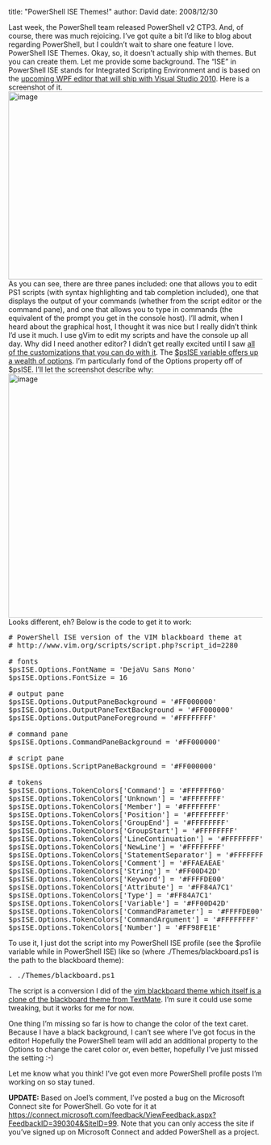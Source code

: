 
title: "PowerShell ISE Themes!"
author: David
date: 2008/12/30

Last week, the PowerShell team released PowerShell v2 CTP3. And, of course, there was much rejoicing. I’ve got quite a bit I’d like to blog about regarding PowerShell, but I couldn’t wait to share one feature I love. 
PowerShell ISE Themes. 
Okay, so, it doesn’t actually ship with themes. But you can create them. Let me provide some background. The “ISE” in PowerShell ISE stands for Integrated Scripting Environment and is based on the [upcoming WPF editor that will ship with Visual Studio 2010](http://blogs.msdn.com/powershell/archive/2008/10/31/powershell-ise-and-visual-studio.aspx). Here is a screenshot of it. 
[<img style="border-right-width: 0px; display: inline; border-top-width: 0px; border-bottom-width: 0px; border-left-width: 0px" title="image" border="0" alt="image" src="http://www.mohundro.com/blog/content/binary/WindowsLiveWriter/PowerShellISEThemes_8295/image_thumb_1.png" width="644" height="373">](http://www.mohundro.com/blog/content/binary/WindowsLiveWriter/PowerShellISEThemes_8295/image_4.png)  
As you can see, there are three panes included: one that allows you to edit PS1 scripts (with syntax highlighting and tab completion included), one that displays the output of your commands (whether from the script editor or the command pane), and one that allows you to type in commands (the equivalent of the prompt you get in the console host). 
I’ll admit, when I heard about the graphical host, I thought it was nice but I really didn’t think I’d use it much. I use gVim to edit my scripts and have the console up all day. Why did I need another editor? I didn’t get really excited until I saw [all of the customizations that you can do with it](http://get-powershell.com/category/ise/). 
The [$psISE variable offers up a wealth of options](http://blogs.msdn.com/powershell/archive/2008/12/29/powershell-ise-can-do-a-lot-more-than-you-think.aspx). I’m particularly fond of the Options property off of $psISE. I’ll let the screenshot describe why: 
[<img style="border-right-width: 0px; display: inline; border-top-width: 0px; border-bottom-width: 0px; border-left-width: 0px" title="image" border="0" alt="image" src="http://www.mohundro.com/blog/content/binary/WindowsLiveWriter/PowerShellISEThemes_8295/image_thumb_2.png" width="644" height="484">](http://www.mohundro.com/blog/content/binary/WindowsLiveWriter/PowerShellISEThemes_8295/image_6.png)  
Looks different, eh? Below is the code to get it to work:
<pre class="brush: ps1;"># PowerShell ISE version of the VIM blackboard theme at 
# http://www.vim.org/scripts/script.php?script_id=2280

# fonts
$psISE.Options.FontName = 'DejaVu Sans Mono'
$psISE.Options.FontSize = 16

# output pane
$psISE.Options.OutputPaneBackground = '#FF000000'
$psISE.Options.OutputPaneTextBackground = '#FF000000'
$psISE.Options.OutputPaneForeground = '#FFFFFFFF'

# command pane
$psISE.Options.CommandPaneBackground = '#FF000000'

# script pane
$psISE.Options.ScriptPaneBackground = '#FF000000'

# tokens
$psISE.Options.TokenColors['Command'] = '#FFFFFF60'
$psISE.Options.TokenColors['Unknown'] = '#FFFFFFFF'
$psISE.Options.TokenColors['Member'] = '#FFFFFFFF'
$psISE.Options.TokenColors['Position'] = '#FFFFFFFF'
$psISE.Options.TokenColors['GroupEnd'] = '#FFFFFFFF'
$psISE.Options.TokenColors['GroupStart'] = '#FFFFFFFF'
$psISE.Options.TokenColors['LineContinuation'] = '#FFFFFFFF'
$psISE.Options.TokenColors['NewLine'] = '#FFFFFFFF'
$psISE.Options.TokenColors['StatementSeparator'] = '#FFFFFFFF'
$psISE.Options.TokenColors['Comment'] = '#FFAEAEAE'
$psISE.Options.TokenColors['String'] = '#FF00D42D'
$psISE.Options.TokenColors['Keyword'] = '#FFFFDE00'
$psISE.Options.TokenColors['Attribute'] = '#FF84A7C1'
$psISE.Options.TokenColors['Type'] = '#FF84A7C1'
$psISE.Options.TokenColors['Variable'] = '#FF00D42D'
$psISE.Options.TokenColors['CommandParameter'] = '#FFFFDE00'
$psISE.Options.TokenColors['CommandArgument'] = '#FFFFFFFF'
$psISE.Options.TokenColors['Number'] = '#FF98FE1E'
</pre>





To use it, I just dot the script into my PowerShell ISE profile (see the $profile variable while in PowerShell ISE) like so (where ./Themes/blackboard.ps1 is the path to the blackboard theme):
<pre class="brush: ps1;">. ./Themes/blackboard.ps1</pre>

The script is a conversion I did of the [vim blackboard theme which itself is a clone of the blackboard theme from TextMate](http://www.vim.org/scripts/script.php?script_id=2280). I’m sure it could use some tweaking, but it works for me for now.

One thing I’m missing so far is how to change the color of the text caret. Because I have a black background, I can’t see where I’ve got focus in the editor! Hopefully the PowerShell team will add an additional property to the Options to change the caret color or, even better, hopefully I’ve just missed the setting :-)

Let me know what you think! I’ve got even more PowerShell profile posts I’m working on so stay tuned.

<strong>UPDATE:</strong> Based on Joel’s comment, I’ve posted a bug on the Microsoft Connect site for PowerShell. Go vote for it at <a title="https://connect.microsoft.com/feedback/ViewFeedback.aspx?FeedbackID=390304&SiteID=99" href="https://connect.microsoft.com/feedback/ViewFeedback.aspx?FeedbackID=390304&SiteID=99">https://connect.microsoft.com/feedback/ViewFeedback.aspx?FeedbackID=390304&SiteID=99</a>. Note that you can only access the site if you’ve signed up on Microsoft Connect and added PowerShell as a project.
